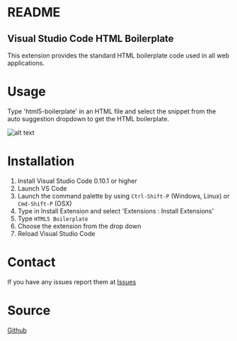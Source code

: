 # README
## Visual Studio Code HTML Boilerplate
 
This extension provides the standard HTML boilerplate code used in all web applications.

# Usage
Type 'html5-boilerplate' in an HTML file and select the snippet from the auto suggestion dropdown to get the HTML boilerplate.

![alt text](http://s19.postimg.org/3skf6mf5t/preview.gif "Snippets Preview")

# Installation

1. Install Visual Studio Code 0.10.1 or higher
2. Launch VS Code
3. Launch the command palette by using `Ctrl-Shift-P` (Windows, Linux) or `Cmd-Shift-P` (OSX)
4. Type in Install Extension and select 'Extensions : Install Extensions'
5. Type `HTML5 Boilerplate`
6. Choose the extension from the drop down
7. Reload Visual Studio Code
 
# Contact
If you have any issues report them at [Issues](https://github.com/sidthesloth92/vsc_html5_boilerplate/issues)

# Source
[Github](https://github.com/sidthesloth92/vsc_html5_boilerplate)
